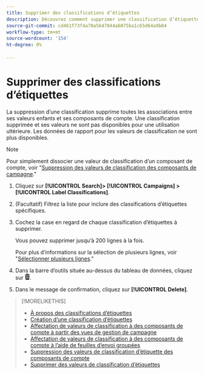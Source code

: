```yaml
---
title: Supprimer des classifications d’étiquettes
description: Découvrez comment supprimer une classification d’étiquettes.
source-git-commit: cd461f73f4a70a5647844a6075ba1c65d64a9b04
workflow-type: tm+mt
source-wordcount: '154'
ht-degree: 0%

---
```


# Supprimer des classifications d’étiquettes

La suppression d’une classification supprime toutes les associations entre ses valeurs enfants et ses composants de compte. Une classification supprimée et ses valeurs ne sont pas disponibles pour une utilisation ultérieure. Les données de rapport pour les valeurs de classification ne sont plus disponibles.

>[!NOTE]
>
>Pour simplement dissocier une valeur de classification d’un composant de compte, voir &quot;[Suppression des valeurs de classification des composants de campagne](classification-values-remove.md).&quot;

1. Cliquez sur **[!UICONTROL Search]> [!UICONTROL Campaigns] >[!UICONTROL Label Classifications]**.

1. (Facultatif) Filtrez la liste pour inclure des classifications d’étiquettes spécifiques.

1. Cochez la case en regard de chaque classification d’étiquettes à supprimer.

   Vous pouvez supprimer jusqu’à 200 lignes à la fois.

   Pour plus d’informations sur la sélection de plusieurs lignes, voir &quot;[Sélectionner plusieurs lignes](/help/search-social-commerce/common-tasks/navigation-editing-selection/multiple-rows-select.md).&quot;

1. Dans la barre d’outils située au-dessus du tableau de données, cliquez sur ![Supprimer](/help/search-social-commerce/assets/delete.png "Supprimer").

1. Dans le message de confirmation, cliquez sur **[!UICONTROL Delete]**.

>[!MORELIKETHIS]
>
>* [À propos des classifications d’étiquettes](classification-about.md)
>* [Création d’une classification d’étiquettes](classification-create.md)
>* [Affectation de valeurs de classification à des composants de compte à partir des vues de gestion de campagne](classification-values-assign-campaign-management.md)
>* [Affectation de valeurs de classification à des composants de compte à l’aide de feuilles d’envoi groupées](classification-values-assign-bulksheets.md)
>* [Suppression des valeurs de classification d’étiquette des composants de compte](classification-values-remove.md)
>* [Supprimer des valeurs de classification d’étiquettes](classification-values-delete.md)


